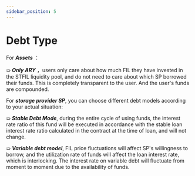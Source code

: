 ```yaml
---
sidebar_position: 5
---
```


# Debt Type

For ***Assets*** ：

➯ _**Only ARY**_ ，users only care about how much FIL they have invested in the STFIL liquidity pool, and do not need to care about which SP borrowed their funds. This is completely transparent to the user. And the user's funds are compounded.

For ***storage provider SP***, you can choose different debt models according to your actual situation:

➯ _**Stable Debt Mode**_, during the entire cycle of using funds, the interest rate ratio of this fund will be executed in accordance with the stable loan interest rate ratio calculated in the contract at the time of loan, and will not change.

➯ _**Variable debt model**_, FIL price fluctuations will affect SP's willingness to borrow, and the utilization rate of funds will affect the loan interest rate, which is interlocking. The interest rate on variable debt will fluctuate from moment to moment due to the availability of funds.
